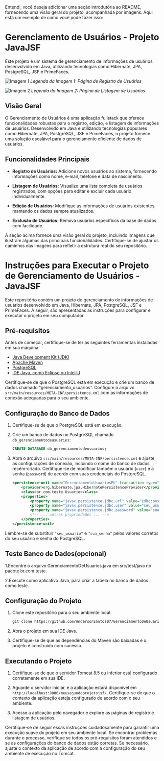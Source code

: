 Entendi, você deseja adicionar uma seção introdutória ao README, fornecendo uma visão geral do projeto, acompanhada por imagens. Aqui está um exemplo de como você pode fazer isso:

# Gerenciamento de Usuários - Projeto JavaJSF

Este projeto é um sistema de gerenciamento de informações de usuários desenvolvido em Java, utilizando tecnologias como Hibernate, JPA, PostgreSQL, JSF e PrimeFaces.

![Imagem 1](./imagens/imagem1.png)
*Legenda da Imagem 1: Página de Registro de Usuários*

![Imagem 2](./imagens/imagem2.png)
*Legenda da Imagem 2: Página de Listagem de Usuários*

## Visão Geral

O Gerenciamento de Usuários é uma aplicação fullstack que oferece funcionalidades robustas para o registro, edição, e listagem de informações de usuários. Desenvolvido em Java e utilizando tecnologias populares como Hibernate, JPA, PostgreSQL, JSF e PrimeFaces, o projeto fornece uma solução escalável para o gerenciamento eficiente de dados de usuários.

## Funcionalidades Principais

- **Registro de Usuários:** Adicione novos usuários ao sistema, fornecendo informações como nome, e-mail, telefone e data de nascimento.

- **Listagem de Usuários:** Visualize uma lista completa de usuários registrados, com opções para editar e excluir cada usuário individualmente.

- **Edição de Usuários:** Modifique as informações de usuários existentes, mantendo os dados sempre atualizados.

- **Exclusão de Usuários:** Remova usuários específicos da base de dados com facilidade.

A seção acima fornece uma visão geral do projeto, incluindo imagens que ilustram algumas das principais funcionalidades. Certifique-se de ajustar os caminhos das imagens para refletir a estrutura real do seu repositório.






# Instruções para Executar o Projeto de Gerenciamento de Usuários - JavaJSF

Este repositório contém um projeto de gerenciamento de informações de usuários desenvolvido em Java, Hibernate, JPA, PostgreSQL, JSF e PrimeFaces. A seguir, são apresentadas as instruções para configurar e executar o projeto em seu computador.

## Pré-requisitos

Antes de começar, certifique-se de ter as seguintes ferramentas instaladas em sua máquina:

- [Java Development Kit (JDK)](https://www.oracle.com/java/technologies/javase-downloads.html)
- [Apache Maven](https://maven.apache.org/)
- [PostgreSQL](https://www.postgresql.org/download/)
- [IDE Java, como Eclipse ou IntelliJ](https://www.eclipse.org/downloads/)

Certifique-se de que o PostgreSQL está em execução e crie um banco de dados chamado "gerenciamento_usuarios". Configure o arquivo `src/main/resources/META-INF/persistence.xml` com as informações de conexão adequadas para o seu ambiente.

## Configuração do Banco de Dados

1. Certifique-se de que o PostgreSQL está em execução.

2. Crie um banco de dados no PostgreSQL chamado `db_gerenciamentodeusuarios`:

   ```sql
   CREATE DATABASE db_gerenciamentodeusuarios;
   ```

3. Abra o arquivo `src/main/resources/META-INF/persistence.xml` e ajuste as configurações de conexão, incluindo o nome do banco de dados recém-criado. Certifique-se de modificar também o usuário (`user`) e a senha (`password`) de acordo com suas credenciais do PostgreSQL.

   ```xml
   <persistence-unit name="GerenciamentoUsuariosPU" transaction-type="RESOURCE_LOCAL">
       <provider>org.hibernate.jpa.HibernatePersistenceProvider</provider>
       <class>br.com.teste.Usuario</class>
       <properties>
           <property name="javax.persistence.jdbc.url" value="jdbc:postgresql://localhost:5432/db_gerenciamentodeusuarios"/>
           <property name="javax.persistence.jdbc.user" value="seu_usuario"/>
           <property name="javax.persistence.jdbc.password" value="sua_senha"/>
           <!-- ... outras propriedades ... -->
       </properties>
   </persistence-unit>
   ```

Lembre-se de substituir `"seu_usuario"` e `"sua_senha"` pelos valores corretos do seu usuário e senha do PostgreSQL.

## Teste Banco de Dados(opcional)

1.Encontre o arquivo GerenciamentoDeUsuarios.java em src/test/java no pacote br.com.teste.

2.Execute como aplicativo Java, para criar a tabela no banco de dados como teste.

## Configuração do Projeto

1. Clone este repositório para o seu ambiente local:

   ```bash
   git clone https://github.com/AndersonSantos07/GerenciamentoDeUsuarios-MVC-JavaJsf.git
   ```

2. Abra o projeto em sua IDE Java.

3. Certifique-se de que as dependências do Maven são baixadas e o projeto é construído com sucesso.

## Executando o Projeto

1. Certifique-se de que o servidor Tomcat 8.5 ou inferior está configurado corretamente em sua IDE.

2. Aguarde o servidor iniciar, e a aplicação estará disponível em `http://localhost:8080/meusegundoprojetojsf/`. Certifique-se de que o contexto da aplicação esteja configurado de acordo com o seu ambiente.

3. Acesse a aplicação pelo navegador e explore as páginas de registro e listagem de usuários.

Certifique-se de seguir essas instruções cuidadosamente para garantir uma execução suave do projeto em seu ambiente local. Se encontrar problemas durante o processo, verifique se todos os pré-requisitos foram atendidos e se as configurações do banco de dados estão corretas. Se necessário, ajuste o contexto da aplicação de acordo com a configuração do seu ambiente de execução no Tomcat.
